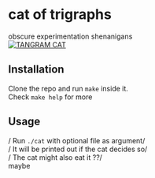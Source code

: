 # cat of trigraphs
obscure experimentation shenanigans  
[![TANGRAM CAT](https://img.youtube.com/vi/ueYs0tRFw_Q/0.jpg)](https://www.youtube.com/watch?v=ueYs0tRFw_Q)

 ## Installation
 Clone the repo and run `make` inside it.  
 Check `make help` for more

 ## Usage
 / Run `./cat` with optional file as argument/  
 / It will be printed out if the cat decides so/  
 / The cat might also eat it ??/  
 maybe  
